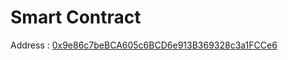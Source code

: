 
# Smart Contract

Address : [0x9e86c7beBCA605c6BCD6e913B369328c3a1FCCe6](https://rinkeby.etherscan.io/address/0x9e86c7beBCA605c6BCD6e913B369328c3a1FCCe6)

